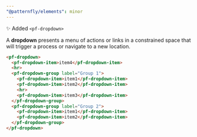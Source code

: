 ```yaml
---
"@patternfly/elements": minor
---
```


✨ Added `<pf-dropdown>`

A **dropdown** presents a menu of actions or links in a constrained space that
will trigger a process or navigate to a new location.

```html
<pf-dropdown>
  <pf-dropdown-item>item4</pf-dropdown-item>
  <hr>
  <pf-dropdown-group label="Group 1">
    <pf-dropdown-item>item1</pf-dropdown-item>
    <pf-dropdown-item>item2</pf-dropdown-item>
    <hr>
    <pf-dropdown-item>item3</pf-dropdown-item>
  </pf-dropdown-group>
  <pf-dropdown-group label="Group 2">
    <pf-dropdown-item>item1</pf-dropdown-item>
    <pf-dropdown-item>item2</pf-dropdown-item>
  </pf-dropdown-group>
</pf-dropdown>
```
